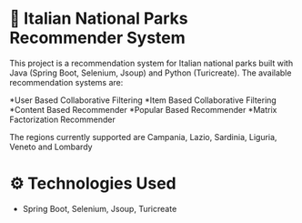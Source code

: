 # :movie_camera: Italian National Parks Recommender System

This project is a recommendation system for Italian national parks built with Java (Spring Boot, Selenium, Jsoup) and Python (Turicreate). The available recommendation systems are:

*User Based Collaborative Filtering
*Item Based Collaborative Filtering
*Content Based Recommender
*Popular Based Recommender
*Matrix Factorization Recommender

The regions currently supported are Campania, Lazio, Sardinia, Liguria, Veneto and Lombardy

# :gear: Technologies Used
* Spring Boot, Selenium, Jsoup, Turicreate
